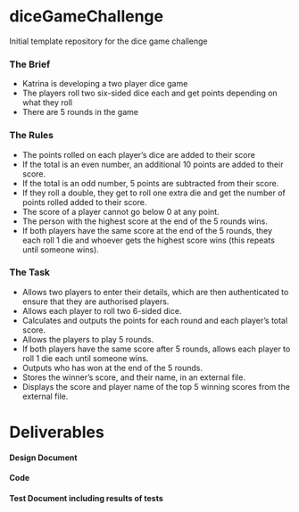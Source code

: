 # diceGameChallenge
Initial template repository for the dice game challenge

### The Brief
- Katrina is developing a two player dice game
- The players roll two six-sided dice each and get points depending on what they roll
- There are 5 rounds in the game

### The Rules
- The points rolled on each player’s dice are added to their score
- If the total is an even number, an additional 10 points are added to their score.
- If the total is an odd number, 5 points are subtracted from their score.
- If they roll a double, they get to roll one extra die and get the number of points rolled added to their score.
- The score of a player cannot go below 0 at any point.
- The person with the highest score at the end of the 5 rounds wins.
- If both players have the same score at the end of the 5 rounds, they each roll 1 die and whoever gets the highest score wins (this repeats until someone wins).

### The Task
- Allows two players to enter their details, which are then authenticated to ensure that they are authorised players.
- Allows each player to roll two 6-sided dice.
- Calculates and outputs the points for each round and each player’s total score.
- Allows the players to play 5 rounds.
- If both players have the same score after 5 rounds, allows each player to roll 1 die each until someone wins.
- Outputs who has won at the end of the 5 rounds.
- Stores the winner’s score, and their name, in an external file.
- Displays the score and player name of the top 5 winning scores from the external file.

# Deliverables
#### Design Document
#### Code
#### Test Document including results of tests


